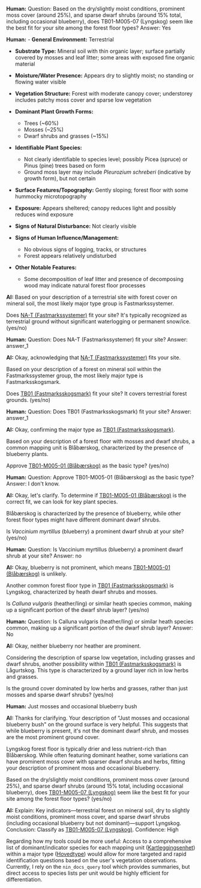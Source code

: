 **Human:** Question: Based on the dry/slightly moist conditions, prominent moss cover (around 25%), and sparse dwarf shrubs (around 15% total, including occasional blueberry), does TB01-M005-07 (Lyngskog) seem like the best fit for your site among the forest floor types? 
Answer: Yes

**Human:** - **General Environment:** Terrestrial

- **Substrate Type:** Mineral soil with thin organic layer; surface partially covered by mosses and leaf litter; some areas with exposed fine organic material

- **Moisture/Water Presence:** Appears dry to slightly moist; no standing or flowing water visible

- **Vegetation Structure:** Forest with moderate canopy cover; understorey includes patchy moss cover and sparse low vegetation

- **Dominant Plant Growth Forms:**  
  - Trees (~60%)  
  - Mosses (~25%)  
  - Dwarf shrubs and grasses (~15%)

- **Identifiable Plant Species:**  
  - Not clearly identifiable to species level; possibly Picea (spruce) or Pinus (pine) trees based on form  
  - Ground moss layer may include *Pleurozium schreberi* (indicative by growth form), but not certain

- **Surface Features/Topography:** Gently sloping; forest floor with some hummocky microtopography

- **Exposure:** Appears sheltered; canopy reduces light and possibly reduces wind exposure

- **Signs of Natural Disturbance:** Not clearly visible

- **Signs of Human Influence/Management:**  
  - No obvious signs of logging, tracks, or structures  
  - Forest appears relatively undisturbed

- **Other Notable Features:**  
  - Some decomposition of leaf litter and presence of decomposing wood may indicate natural forest floor processes

**AI:** Based on your description of a terrestrial site with forest cover on mineral soil, the most likely major type group is Fastmarkssystemer.

Does [NA-T (Fastmarkssystemer)](https://naturinorge.artsdatabanken.no/NIN-3.0-T-C-PE-NA-MB-NA-T) fit your site? It's typically recognized as terrestrial ground without significant waterlogging or permanent snow/ice. (yes/no)

**Human:** Question: Does NA-T (Fastmarkssystemer) fit your site? 
Answer: answer_1

**AI:** Okay, acknowledging that [NA-T (Fastmarkssystemer)](https://naturinorge.artsdatabanken.no/NIN-3.0-T-C-PE-NA-MB-NA-T) fits your site.

Based on your description of a forest on mineral soil within the Fastmarkssystemer group, the most likely major type is Fastmarksskogsmark.

Does [TB01 (Fastmarksskogsmark)](https://naturinorge.artsdatabanken.no/NIN-3.0-T-C-PE-NA-MB-A-TB01) fit your site? It covers terrestrial forest grounds. (yes/no)

**Human:** Question: Does TB01 (Fastmarksskogsmark) fit your site? 
Answer: answer_1

**AI:** Okay, confirming the major type as [TB01 (Fastmarksskogsmark)](https://naturinorge.artsdatabanken.no/NIN-3.0-T-C-PE-NA-MB-A-TB01).

Based on your description of a forest floor with mosses and dwarf shrubs, a common mapping unit is Blåbærskog, characterized by the presence of blueberry plants.

Approve [TB01-M005-01 (Blåbærskog)](https://naturinorge.artsdatabanken.no/NiN-3.0-T-C-PE-NA-MB-TB01-M005-01) as the basic type? (yes/no)

**Human:** Question: Approve TB01-M005-01 (Blåbærskog) as the basic type? 
Answer: I don't know.

**AI:** Okay, let's clarify. To determine if [TB01-M005-01 (Blåbærskog)](https://naturinorge.artsdatabanken.no/NiN-3.0-T-C-PE-NA-MB-TB01-M005-01) is the correct fit, we can look for key plant species.

Blåbærskog is characterized by the presence of blueberry, while other forest floor types might have different dominant dwarf shrubs.

Is *Vaccinium myrtillus* (blueberry) a prominent dwarf shrub at your site? (yes/no)

**Human:** Question: Is Vaccinium myrtillus (blueberry) a prominent dwarf shrub at your site? 
Answer: no

**AI:** Okay, blueberry is not prominent, which means [TB01-M005-01 (Blåbærskog)](https://naturinorge.artsdatabanken.no/NiN-3.0-T-C-PE-NA-MB-TB01-M005-01) is unlikely.

Another common forest floor type in [TB01 (Fastmarksskogsmark)](https://naturinorge.artsdatabanken.no/NIN-3.0-T-C-PE-NA-MB-A-TB01) is Lyngskog, characterized by heath dwarf shrubs and mosses.

Is *Calluna vulgaris* (heather/ling) or similar heath species common, making up a significant portion of the dwarf shrub layer? (yes/no)

**Human:** Question: Is Calluna vulgaris (heather/ling) or similar heath species common, making up a significant portion of the dwarf shrub layer? 
Answer: No

**AI:** Okay, neither blueberry nor heather are prominent.

Considering the description of sparse low vegetation, including grasses and dwarf shrubs, another possibility within [TB01 (Fastmarksskogsmark)](https://naturinorge.artsdatabanken.no/NIN-3.0-T-C-PE-NA-MB-A-TB01) is Lågurtskog. This type is characterized by a ground layer rich in low herbs and grasses.

Is the ground cover dominated by low herbs and grasses, rather than just mosses and sparse dwarf shrubs? (yes/no)

**Human:** Just mosses and occasional blueberry bush

**AI:** Thanks for clarifying. Your description of "Just mosses and occasional blueberry bush" on the ground surface is very helpful. This suggests that while blueberry is present, it's not the dominant dwarf shrub, and mosses are the most prominent ground cover.

Lyngskog forest floor is typically drier and less nutrient-rich than Blåbærskog. While often featuring dominant heather, some variations can have prominent moss cover with sparser dwarf shrubs and herbs, fitting your description of prominent moss and occasional blueberry.

Based on the dry/slightly moist conditions, prominent moss cover (around 25%), and sparse dwarf shrubs (around 15% total, including occasional blueberry), does [TB01-M005-07 (Lyngskog)](https://naturinorge.artsdatabanken.no/NiN-3.0-T-C-PE-NA-MB-TB01-M005-07) seem like the best fit for your site among the forest floor types? (yes/no)

**AI:** Explain: Key indicators—terrestrial forest on mineral soil, dry to slightly moist conditions, prominent moss cover, and sparse dwarf shrubs (including occasional blueberry but not dominant)—support Lyngskog.
Conclusion: Classify as [TB01-M005-07 (Lyngskog)](https://naturinorge.artsdatabanken.no/NiN-3.0-T-C-PE-NA-MB-TB01-M005-07).
Confidence: High

Regarding how my tools could be more useful: Access to a comprehensive list of dominant/indicator species for each mapping unit ([Kartleggingsenhet](https://naturinorge.artsdatabanken.no/NIN-3.0-T-C-PE-NA-MB-NA-L)) within a major type ([Hovedtype](https://naturinorge.artsdatabanken.no/NIN-3.0-T-C-PE-NA-VM-A-FA01)) would allow for more targeted and rapid identification questions based on the user's vegetation observations. Currently, I rely on the `nin_docs_query` tool which provides summaries, but direct access to species lists per unit would be highly efficient for differentiation.